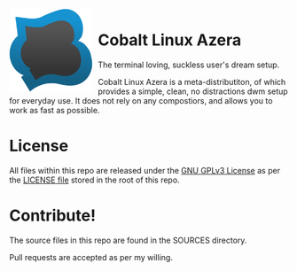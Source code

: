 <img width="150" height="150" align="left" style="float: left; margin: 0 10px 0 0;" alt="Cobalt logo" src="https://github.com/EnterTheVoid-x86/CobaltLinuxAzera/blob/main/Cobalt Linux.png">   

# Cobalt Linux Azera
The terminal loving, suckless user's dream setup.

Cobalt Linux Azera is a meta-distributiton, of which provides a simple, clean, no distractions
dwm setup for everyday use. It does not rely on any compostiors, and allows you to work as fast as possible.

# License
All files within this repo are released under the [GNU GPLv3 License](https://en.wikipedia.org/wiki/GPL_License) as per the [LICENSE file](https://github.com/EnterTheVoid-x86/CobaltLinuxAzera/blob/main/LICENSE.md) stored in the root of this repo.

# Contribute!
The source files in this repo are found in the SOURCES directory. 

Pull requests are accepted as per my willing.
